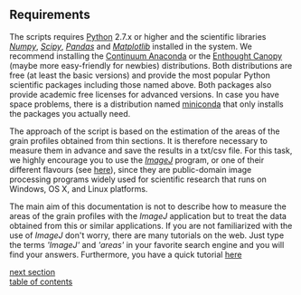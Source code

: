Requirements
-------------

The scripts requires [Python][1] 2.7.x or higher and the scientific libraries [*Numpy*][2], [*Scipy*][3], [*Pandas*][9] and [*Matplotlib*][4] installed in the system. We recommend installing the [Continuum Anaconda][5] or the [Enthought Canopy][6] (maybe more easy-friendly for newbies) distributions. Both distributions are free (at least the basic versions) and provide the most popular Python scientific packages including those named above. Both packages also provide academic free licenses for advanced versions. In case you have space problems, there is a distribution named [miniconda][7] that only installs the packages you actually need.

The approach of the script is based on the estimation of the areas of the grain profiles obtained from thin sections. It is therefore necessary to measure them in advance and save the results in a txt/csv file. For this task, we highly encourage you to use the [*ImageJ*][8] program, or one of their different flavours (see [here](http://fiji.sc/ImageJ)), since they are public-domain image processing programs widely used for scientific research that runs on Windows, OS X, and Linux platforms.

The main aim of this documentation is not to describe how to measure the areas of the grain profiles with the *ImageJ* application but to treat the data obtained from this or similar applications. If you are not familiarized with the use of *ImageJ* don't worry, there are many tutorials on the web. Just type the terms *'ImageJ'* and *'areas'* in your favorite search engine and you will find your answers. Furthermore, you have a quick tutorial [here](https://github.com/marcoalopez/GrainSizeTools/blob/master/DOCS/imageJ_tutorial.md)



[next section](https://github.com/marcoalopez/GrainSizeTools/blob/master/DOCS/brief_tutorial.md)  
[table of contents](https://github.com/marcoalopez/GrainSizeTools/blob/master/DOCS/tableOfContents.md)



[1]: https://www.python.org/

[2]: http://www.numpy.org/

[3]: http://www.scipy.org/

[4]: http://matplotlib.org/

[5]: https://store.continuum.io/cshop/anaconda/

[6]: https://www.enthought.com/products/canopy/

[7]: http://conda.pydata.org/miniconda.html

[8]: http://rsbweb.nih.gov/ij/

[9]: http://pandas.pydata.org
